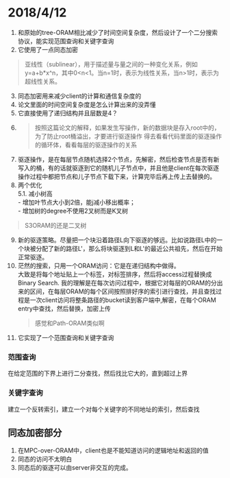 # 2018/4/12
1. 和原始的tree-ORAM相比减少了时间空间复杂度，然后设计了一个二分搜索协议，能实现范围查询和关键字查询
2. 它使用了一点同态加密     
>亚线性（sublinear），用于描述量与量之间的一种变化关系，例如y=a+b*x^n，其中0<n<1。当n=1时，表示为线性关系，当n>1时，表示为超线性关系。
3. 同态加密用来减少client的计算和通信复杂度的
4. 论文里面的时间空间复杂度是怎么计算出来的没弄懂
5. 它直接使用了递归结构并且层数是4？
6. >按照这篇论文的解释，如果发生写操作，新的数据块是存入root中的，为了防止root桶溢出，才要进行驱逐操作
得去看看代码里面的驱逐操作的循环体，看看每层的驱逐操作的关系
7. 驱逐操作，是在每层节点随机选择2个节点，先解密，然后检查节点是否有新写入的桶，有的话就驱逐到它的随机儿子节点中，并且他是client在每次驱逐操作过程中都把节点和儿子节点下载下来，计算完毕后再上传上去替换的。
8. 两个优化  
    5.1. 减小树高   
        - 增加叶节点大小到2倍，能j减小移出概率；    
        - 增加树的degree不使用2叉树而是K叉树   
>S3ORAM的还是二叉树
9. 新的驱逐策略。尽量把一个块沿着路径L向下驱逐的够远。比如说路径L中的一个块被分配了新的路径L'，那么将块驱逐到L和L'的最近公共祖先，然后在开始正常驱逐。
10. 茫然的搜索，只用一个ORAM访问：它是在递归结构中做得。    
大致是将每个地址贴上一个标签，对标签排序，然后将access过程替换成Binary Search.
我的理解是在每次访问过程中，根据它对每层的ORAM的分出来的区间，在每层ORAM的每个区间按照排好序的索引进行查找，并且查找过程是一次client访问将整条路径的bucket读到客户端中,解密，在每个ORAM entry中查找，然后替换，加密上传
    >感觉和Path-ORAM类似啊      
11. 它实现了一个范围查询和关键字查询
### 范围查询
在给定范围的下界上进行二分查找，然后找比它大的，直到超过上界
### 关键字查询
建立一个反转索引，建立一个对每个关键字的不同地址的索引，然后查找

## 同态加密部分
1. 在MPC-over-ORAM中，client也是不能知道访问的逻辑地址和返回的值
2. 同态的访问不太明白
3. 同态后的驱逐可以由server非交互的完成。
